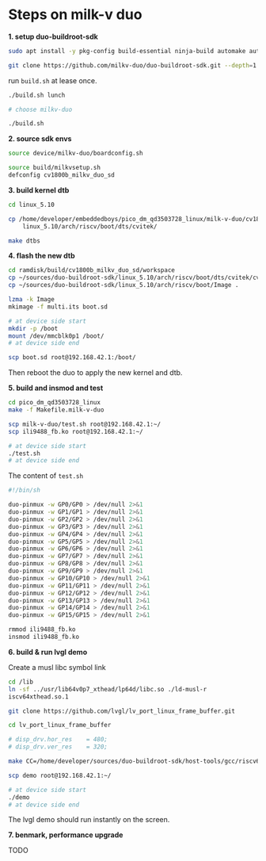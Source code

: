 <!--
 Copyright (c) 2024 embeddedboys(writeforever@foxmail.com)
 
 This software is released under the MIT License.
 https://opensource.org/licenses/MIT
-->

# Steps on milk-v duo

**1. setup duo-buildroot-sdk**
```bash
sudo apt install -y pkg-config build-essential ninja-build automake autoconf libtool wget curl git gcc libssl-dev bc slib squashfs-tools android-sdk-libsparse-utils jq python3-distutils scons parallel tree python3-dev python3-pip device-tree-compiler ssh cpio fakeroot libncurses5 flex bison libncurses5-dev genext2fs rsync unzip dosfstools mtools tcl openssh-client cmake expect
```

```bash
git clone https://github.com/milkv-duo/duo-buildroot-sdk.git --depth=1
```

run `build.sh` at lease once.
```bash
./build.sh lunch

# choose milkv-duo

./build.sh
```

**2. source sdk envs**
```bash
source device/milkv-duo/boardconfig.sh

source build/milkvsetup.sh
defconfig cv1800b_milkv_duo_sd
```

**3. build kernel dtb**
```bash
cd linux_5.10

cp /home/developer/embeddedboys/pico_dm_qd3503728_linux/milk-v-duo/cv1800b_milkv_duo_sd.dts \
    linux_5.10/arch/riscv/boot/dts/cvitek/

make dtbs
```

**4. flash the new dtb**
```bash
cd ramdisk/build/cv1800b_milkv_duo_sd/workspace
cp ~/sources/duo-buildroot-sdk/linux_5.10/arch/riscv/boot/dts/cvitek/cv1800b_milkv_duo_sd.dtb .
cp ~/sources/duo-buildroot-sdk/linux_5.10/arch/riscv/boot/Image .

lzma -k Image
mkimage -f multi.its boot.sd

# at device side start
mkdir -p /boot
mount /dev/mmcblk0p1 /boot/
# at device side end

scp boot.sd root@192.168.42.1:/boot/
```

Then reboot the duo to apply the new kernel and dtb.

**5. build and insmod and test**
```bash
cd pico_dm_qd3503728_linux
make -f Makefile.milk-v-duo

scp milk-v-duo/test.sh root@192.168.42.1:~/
scp ili9488_fb.ko root@192.168.42.1:~/

# at device side start
./test.sh
# at device side end
```

The content of `test.sh`
```bash
#!/bin/sh

duo-pinmux -w GP0/GP0 > /dev/null 2>&1
duo-pinmux -w GP1/GP1 > /dev/null 2>&1
duo-pinmux -w GP2/GP2 > /dev/null 2>&1
duo-pinmux -w GP3/GP3 > /dev/null 2>&1
duo-pinmux -w GP4/GP4 > /dev/null 2>&1
duo-pinmux -w GP5/GP5 > /dev/null 2>&1
duo-pinmux -w GP6/GP6 > /dev/null 2>&1
duo-pinmux -w GP7/GP7 > /dev/null 2>&1
duo-pinmux -w GP8/GP8 > /dev/null 2>&1
duo-pinmux -w GP9/GP9 > /dev/null 2>&1
duo-pinmux -w GP10/GP10 > /dev/null 2>&1
duo-pinmux -w GP11/GP11 > /dev/null 2>&1
duo-pinmux -w GP12/GP12 > /dev/null 2>&1
duo-pinmux -w GP13/GP13 > /dev/null 2>&1
duo-pinmux -w GP14/GP14 > /dev/null 2>&1
duo-pinmux -w GP15/GP15 > /dev/null 2>&1

rmmod ili9488_fb.ko
insmod ili9488_fb.ko
```

**6. build & run lvgl demo**

Create a musl libc symbol link
```bash
cd /lib
ln -sf ../usr/lib64v0p7_xthead/lp64d/libc.so ./ld-musl-r
iscv64xthead.so.1
```

```bash
git clone https://github.com/lvgl/lv_port_linux_frame_buffer.git

cd lv_port_linux_frame_buffer

# disp_drv.hor_res    = 480;
# disp_drv.ver_res    = 320;

make CC=/home/developer/sources/duo-buildroot-sdk/host-tools/gcc/riscv64-linux-musl-x86_64/bin/riscv64-unknown-linux-musl-gcc -j20

scp demo root@192.168.42.1:~/

# at device side start
./demo
# at device side end
```

The lvgl demo should run instantly on the screen.

**7. benmark, performance upgrade**

TODO
